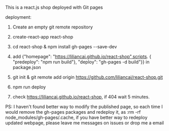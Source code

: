 This is a react.js shop deployed with Git pages


deployment:

1. Create an empty git remote repository

2. create-react-app react-shop

3. cd react-shop &  npm install gh-pages --save-dev

4. add {"homepage": "https://liliancai.github.io/react-shop",scripts. { "predeploy": "npm run build"},
    "deploy": "gh-pages -d build"}} in package.json

5. git init & git remote add origin https://github.com/liliancai/react-shop.git

6. npm run deploy

7. check https://liliancai.github.io/react-shop, if 404 wait 5 minutes.

PS: I haven't found better way to modify the published page, so each time I would remove the gh-pages packages and redeploy it, as :rm -rf node_modules/gh-pages/.cache, if you have better way to redeploy updated webpage, please leave me messages on issues or drop me a email
